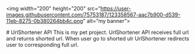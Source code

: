 <p align=”center”>

<img width=”200" height=”200" src=”https://user-images.githubusercontent.com/75753187/123358567-aac7b900-d539-11eb-8275-0b380264bb4c.png" alt=”my banner”>

</p>
# UrlShortener API
 This is my pet project. UrlShortener API receives full url and returns shorted url. When user go to shorted ulr UrlShortener redirects user to corresponding full url.
